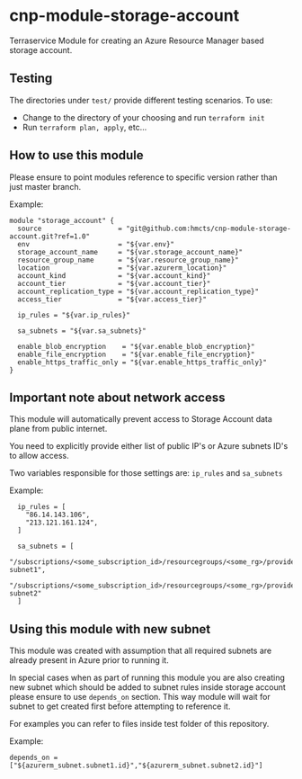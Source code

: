 # cnp-module-storage-account
Terraservice Module for creating an Azure Resource Manager based storage account.

## Testing
The directories under `test/` provide different testing scenarios.  To use:
* Change to the directory of your choosing and run `terraform init`
* Run `terraform plan, apply`, etc...

## How to use this module

Please ensure to point modules reference to specific version rather than just master branch.

Example:

```
module "storage_account" {
  source                   = "git@github.com:hmcts/cnp-module-storage-account.git?ref=1.0"
  env                      = "${var.env}"
  storage_account_name     = "${var.storage_account_name}"
  resource_group_name      = "${var.resource_group_name}"
  location                 = "${var.azurerm_location}"
  account_kind             = "${var.account_kind}"
  account_tier             = "${var.account_tier}"
  account_replication_type = "${var.account_replication_type}"
  access_tier              = "${var.access_tier}"

  ip_rules = "${var.ip_rules}"

  sa_subnets = "${var.sa_subnets}"

  enable_blob_encryption    = "${var.enable_blob_encryption}"
  enable_file_encryption    = "${var.enable_file_encryption}"
  enable_https_traffic_only = "${var.enable_https_traffic_only}"
}
```

## Important note about network access 

This module will automatically prevent access to Storage Account data plane from public internet.

You need to explicitly provide either list of public IP's or Azure subnets ID's to allow access.

Two variables responsible for those settings are: `ip_rules` and `sa_subnets`

Example:

```
  ip_rules = [
    "86.14.143.106",
    "213.121.161.124",
  ]
```

```
  sa_subnets = [
    "/subscriptions/<some_subscription_id>/resourcegroups/<some_rg>/providers/microsoft.network/virtualnetworks/<some_vnet>/subnets/test-subnet1",
    "/subscriptions/<some_subscription_id>/resourcegroups/<some_rg>/providers/microsoft.network/virtualnetworks/<some_vnet>/subnets/test-subnet2"
  ]
```

## Using this module with new subnet

This module was created with assumption that all required subnets are already present in Azure prior to running it.

In special cases when as part of running this module you are also creating new subnet which should be added to subnet rules inside storage account please ensure to use `depends_on` section. 
This way module will wait for subnet to get created first before attempting to reference it.

For examples you can refer to files inside test folder of this repository.

Example: 

```
depends_on = ["${azurerm_subnet.subnet1.id}","${azurerm_subnet.subnet2.id}"]
```

